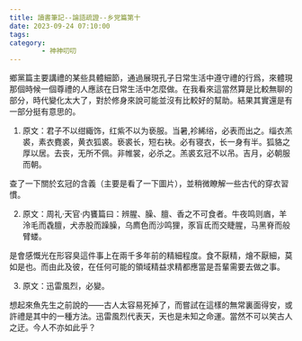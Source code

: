 ```yaml
---
title: 讀書筆記--論語疏證--乡党篇第十
date: 2023-09-24 07:10:00
tags:
category:
        - 神神叨叨
---
```

鄉黨篇主要講禮的某些具體細節，通過展現孔子日常生活中遵守禮的行爲，來體現那個時候一個尊禮的人應該在日常生活中怎麼做。在我看來這當然算是比較無聊的部分，時代變化太大了，對於修身來說可能並沒有比較好的幫助。結果其實還是有一部分挺有意思的。

1. 原文：君子不以绀緅饰，红紫不以为亵服。当暑,袗絺绤，必表而出之。缁衣羔裘，素衣麑裘，黄衣狐裘。亵裘长，短右袂。必有寝衣，长一身有半。狐貉之厚以居。去丧，无所不佩。非帷裳，必杀之。羔裘玄冠不以吊。吉月，必朝服而朝。

查了一下關於玄冠的含義（主要是看了一下圖片），並稍微瞭解一些古代的穿衣習慣。

2. 原文：周礼·天官·内饔篇曰：辨腥、臊、膻、香之不可食者。牛夜鸣则庮，羊泠毛而毳膻，犬赤股而躁臊，乌廌色而沙鸣狸，豕盲氐而交睫腥，马黑脊而般臂蝼。

是會感慨光在形容臭這件事上在兩千多年前的精細程度。食不厭精，燴不厭細，莫如是也。而由此及彼，在任何可能的領域精益求精都應當是吾輩需要去做之事。

3. 原文：迅雷風烈，必變。

想起來魚先生之前說的——古人太容易死掉了，而嘗試在這樣的無常裏面得安，或許禮是其中的一種方法。迅雷風烈代表天，天也是未知之命運。當然不可以笑古人之迂。今人不亦如此乎？